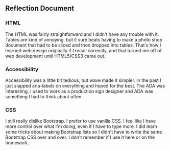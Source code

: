 ## Reflection Document

### HTML

The HTML was fairly straightforward and I didn't have any trouble with it. Tables are kind of annoying, but it sure beats having to make a photo shop document that had to be sliced and then dropped into tables. That's how I learned web design originally if I recall correctly, and that turned me off of web development until HTML5/CSS3 came out.

### Accessibility

Accessibility was a little bit tedious, but wave made it simpler. In the past I just slapped aria-labels on everything and hoped for the best. The ADA was interesting, I used to work as a production sign designer and ADA was something I had to think about often.

### CSS

I still really dislike Bootstrap. I prefer to use vanilla CSS. I feel like I have more control over what I'm doing, even if I have to type more. I did learn some tricks about making Bootstrap lists so I didn't have to write the same Bootstrap CSS over and over. I don't remember if I use it here or on the homework.